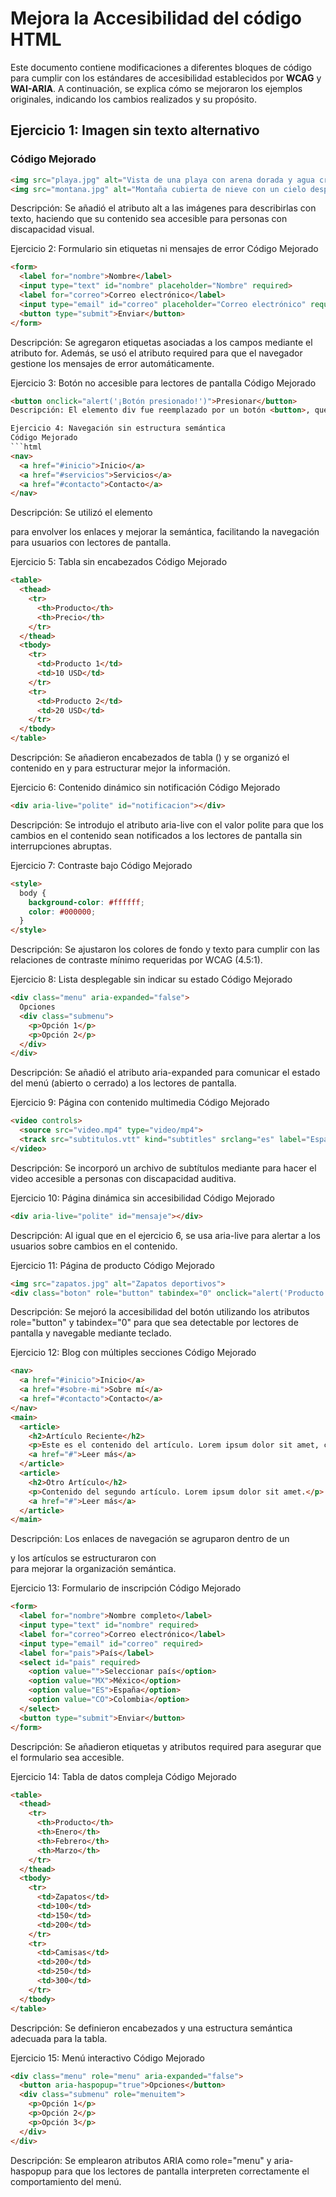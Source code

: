 # Mejora la Accesibilidad del código HTML

Este documento contiene modificaciones a diferentes bloques de código para cumplir con los estándares de accesibilidad establecidos por **WCAG** y **WAI-ARIA**. A continuación, se explica cómo se mejoraron los ejemplos originales, indicando los cambios realizados y su propósito.

## Ejercicio 1: Imagen sin texto alternativo

### Código Mejorado

```html
<img src="playa.jpg" alt="Vista de una playa con arena dorada y agua cristalina">
<img src="montana.jpg" alt="Montaña cubierta de nieve con un cielo despejado">
```
Descripción: Se añadió el atributo alt a las imágenes para describirlas con texto, haciendo que su contenido sea accesible para personas con discapacidad visual.

Ejercicio 2: Formulario sin etiquetas ni mensajes de error
Código Mejorado
```html
<form>
  <label for="nombre">Nombre</label>
  <input type="text" id="nombre" placeholder="Nombre" required>
  <label for="correo">Correo electrónico</label>
  <input type="email" id="correo" placeholder="Correo electrónico" required>
  <button type="submit">Enviar</button>
</form>
```
Descripción: Se agregaron etiquetas <label> asociadas a los campos mediante el atributo for. Además, se usó el atributo required para que el navegador gestione los mensajes de error automáticamente.

Ejercicio 3: Botón no accesible para lectores de pantalla
Código Mejorado
```html
<button onclick="alert('¡Botón presionado!')">Presionar</button>
Descripción: El elemento div fue reemplazado por un botón <button>, que es un elemento semántico que soporta lectores de pantalla y teclados sin necesidad de hacks adicionales.

Ejercicio 4: Navegación sin estructura semántica
Código Mejorado
```html
<nav>
  <a href="#inicio">Inicio</a>
  <a href="#servicios">Servicios</a>
  <a href="#contacto">Contacto</a>
</nav>
```
Descripción: Se utilizó el elemento <nav> para envolver los enlaces y mejorar la semántica, facilitando la navegación para usuarios con lectores de pantalla.

Ejercicio 5: Tabla sin encabezados
Código Mejorado
```html
<table>
  <thead>
    <tr>
      <th>Producto</th>
      <th>Precio</th>
    </tr>
  </thead>
  <tbody>
    <tr>
      <td>Producto 1</td>
      <td>10 USD</td>
    </tr>
    <tr>
      <td>Producto 2</td>
      <td>20 USD</td>
    </tr>
  </tbody>
</table>
```
Descripción: Se añadieron encabezados de tabla (<th>) y se organizó el contenido en <thead> y <tbody> para estructurar mejor la información.

Ejercicio 6: Contenido dinámico sin notificación
Código Mejorado
```html
<div aria-live="polite" id="notificacion"></div>
```
Descripción: Se introdujo el atributo aria-live con el valor polite para que los cambios en el contenido sean notificados a los lectores de pantalla sin interrupciones abruptas.

Ejercicio 7: Contraste bajo
Código Mejorado
```html
<style>
  body {
    background-color: #ffffff;
    color: #000000;
  }
</style>
```
Descripción: Se ajustaron los colores de fondo y texto para cumplir con las relaciones de contraste mínimo requeridas por WCAG (4.5:1).

Ejercicio 8: Lista desplegable sin indicar su estado
Código Mejorado
```html
<div class="menu" aria-expanded="false">
  Opciones
  <div class="submenu">
    <p>Opción 1</p>
    <p>Opción 2</p>
  </div>
</div>
```
Descripción: Se añadió el atributo aria-expanded para comunicar el estado del menú (abierto o cerrado) a los lectores de pantalla.

Ejercicio 9: Página con contenido multimedia
Código Mejorado
```html
<video controls>
  <source src="video.mp4" type="video/mp4">
  <track src="subtitulos.vtt" kind="subtitles" srclang="es" label="Español">
</video>
```
Descripción: Se incorporó un archivo de subtítulos mediante <track> para hacer el video accesible a personas con discapacidad auditiva.

Ejercicio 10: Página dinámica sin accesibilidad
Código Mejorado
```html
<div aria-live="polite" id="mensaje"></div>
```
Descripción: Al igual que en el ejercicio 6, se usa aria-live para alertar a los usuarios sobre cambios en el contenido.

Ejercicio 11: Página de producto
Código Mejorado
```html
<img src="zapatos.jpg" alt="Zapatos deportivos">
<div class="boton" role="button" tabindex="0" onclick="alert('Producto añadido al carrito')">Añadir al carrito</div>
```
Descripción: Se mejoró la accesibilidad del botón utilizando los atributos role="button" y tabindex="0" para que sea detectable por lectores de pantalla y navegable mediante teclado.

Ejercicio 12: Blog con múltiples secciones
Código Mejorado
```html
<nav>
  <a href="#inicio">Inicio</a>
  <a href="#sobre-mi">Sobre mí</a>
  <a href="#contacto">Contacto</a>
</nav>
<main>
  <article>
    <h2>Artículo Reciente</h2>
    <p>Este es el contenido del artículo. Lorem ipsum dolor sit amet, consectetur adipiscing elit.</p>
    <a href="#">Leer más</a>
  </article>
  <article>
    <h2>Otro Artículo</h2>
    <p>Contenido del segundo artículo. Lorem ipsum dolor sit amet.</p>
    <a href="#">Leer más</a>
  </article>
</main>
```
Descripción: Los enlaces de navegación se agruparon dentro de un <nav> y los artículos se estructuraron con <article> para mejorar la organización semántica.

Ejercicio 13: Formulario de inscripción
Código Mejorado
```html
<form>
  <label for="nombre">Nombre completo</label>
  <input type="text" id="nombre" required>
  <label for="correo">Correo electrónico</label>
  <input type="email" id="correo" required>
  <label for="pais">País</label>
  <select id="pais" required>
    <option value="">Seleccionar país</option>
    <option value="MX">México</option>
    <option value="ES">España</option>
    <option value="CO">Colombia</option>
  </select>
  <button type="submit">Enviar</button>
</form>
```
Descripción: Se añadieron etiquetas <label> y atributos required para asegurar que el formulario sea accesible.

Ejercicio 14: Tabla de datos compleja
Código Mejorado
```html
<table>
  <thead>
    <tr>
      <th>Producto</th>
      <th>Enero</th>
      <th>Febrero</th>
      <th>Marzo</th>
    </tr>
  </thead>
  <tbody>
    <tr>
      <td>Zapatos</td>
      <td>100</td>
      <td>150</td>
      <td>200</td>
    </tr>
    <tr>
      <td>Camisas</td>
      <td>200</td>
      <td>250</td>
      <td>300</td>
    </tr>
  </tbody>
</table>
```
Descripción: Se definieron encabezados y una estructura semántica adecuada para la tabla.

Ejercicio 15: Menú interactivo
Código Mejorado
```html
<div class="menu" role="menu" aria-expanded="false">
  <button aria-haspopup="true">Opciones</button>
  <div class="submenu" role="menuitem">
    <p>Opción 1</p>
    <p>Opción 2</p>
    <p>Opción 3</p>
  </div>
</div>
```
Descripción: Se emplearon atributos ARIA como role="menu" y aria-haspopup para que los lectores de pantalla interpreten correctamente el comportamiento del menú.